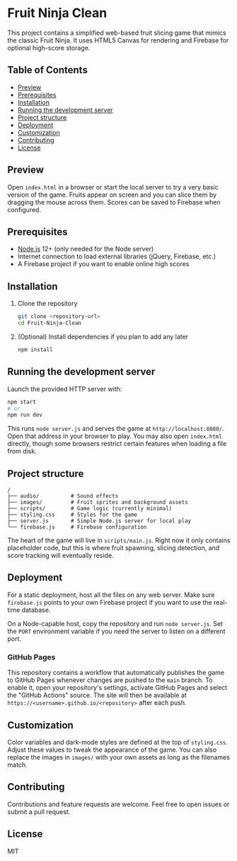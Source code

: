 # Fruit Ninja Clean

This project contains a simplified web-based fruit slicing game that mimics the classic Fruit Ninja.
It uses HTML5 Canvas for rendering and Firebase for optional high-score storage.

## Table of Contents
- [Preview](#preview)
- [Prerequisites](#prerequisites)
- [Installation](#installation)
- [Running the development server](#running-the-development-server)
- [Project structure](#project-structure)
- [Deployment](#deployment)
- [Customization](#customization)
- [Contributing](#contributing)
- [License](#license)

## Preview

Open `index.html` in a browser or start the local server to try a very basic version of the game.
Fruits appear on screen and you can slice them by dragging the mouse across them.
Scores can be saved to Firebase when configured.

## Prerequisites

- [Node.js](https://nodejs.org/) 12+ (only needed for the Node server)
- Internet connection to load external libraries (jQuery, Firebase, etc.)
- A Firebase project if you want to enable online high scores

## Installation

1. Clone the repository

   ```bash
   git clone <repository-url>
   cd Fruit-Ninja-Clean
   ```

2. (Optional) Install dependencies if you plan to add any later

   ```bash
   npm install
   ```

## Running the development server

Launch the provided HTTP server with:

```bash
npm start
# or
npm run dev
```

This runs `node server.js` and serves the game at `http://localhost:8080/`.
Open that address in your browser to play.
You may also open `index.html` directly, though some browsers restrict certain features when loading a file from disk.

## Project structure

```
/
├── audio/          # Sound effects
├── images/         # Fruit sprites and background assets
├── scripts/        # Game logic (currently minimal)
├── styling.css     # Styles for the game
├── server.js       # Simple Node.js server for local play
└── firebase.js     # Firebase configuration
```

The heart of the game will live in `scripts/main.js`. Right now it only contains placeholder code, but this is where fruit spawning, slicing detection, and score tracking will eventually reside.

## Deployment

For a static deployment, host all the files on any web server. Make sure
`firebase.js` points to your own Firebase project if you want to use the real-time database.

On a Node-capable host, copy the repository and run `node server.js`. Set the
`PORT` environment variable if you need the server to listen on a different port.

### GitHub Pages

This repository contains a workflow that automatically publishes the game to
GitHub Pages whenever changes are pushed to the `main` branch. To enable it,
open your repository's settings, activate GitHub Pages and select the
"GitHub Actions" source. The site will then be available at
`https://<username>.github.io/<repository>` after each push.

## Customization

Color variables and dark-mode styles are defined at the top of `styling.css`.
Adjust these values to tweak the appearance of the game.
You can also replace the images in `images/` with your own assets as long as the filenames match.

## Contributing

Contributions and feature requests are welcome. Feel free to open issues or submit a pull request.

## License

MIT
